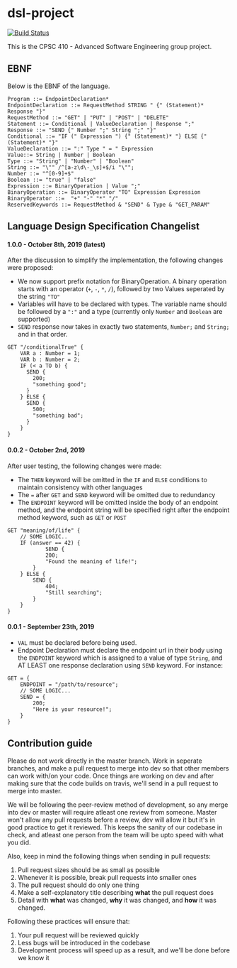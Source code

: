 # dsl-project

[![Build Status](https://travis-ci.org/CPSC-410-Future-Gadget-Laboratory/dsl-project.svg?branch=master)](https://travis-ci.org/CPSC-410-Future-Gadget-Laboratory/dsl-project)

This is the CPSC 410 - Advanced Software Engineering group project.

## EBNF
Below is the EBNF of the language.
```
Program ::= EndpointDeclaration*
EndpointDeclaration ::= RequestMethod STRING " {" (Statement)* Response "}"
RequestMethod ::= "GET" | "PUT" | "POST" | "DELETE"
Statement ::= Conditional | ValueDeclaration | Response ";"
Response ::= "SEND {" Number ";" String ";" "}"
Conditional ::= "IF (" Expression ") {" (Statement)* "} ELSE {" (Statement)* "}"
ValueDeclaration ::= ":" Type " = " Expression
Value::= String | Number | Boolean
Type ::= "String" | "Number" | "Boolean"
String ::= "\"" /^[a-z\d\-_\s]+$/i "\"";
Number ::= "^[0-9]+$"
Boolean ::= "true" | "false"
Expression ::= BinaryOperation | Value ";"
BinaryOperation ::= BinaryOperator "TO" Expression Expression
BinaryOperator ::=  "+" "-" "*" "/"
ReservedKeywords ::= RequestMethod & "SEND" & Type & "GET_PARAM"
```

## Language Design Specification Changelist

#### 1.0.0 - October 8th, 2019 (latest)
After the discussion to simplify the implementation, the following changes were proposed:
- We now support prefix notation for BinaryOperation. A binary operation starts with an operator (`+`, `-`, `*`, `/`), followed by two Values seperated by the string `"TO"`
- Variables will have to be declared with types. The variable name should be followed by a `":"` and a type (currently only `Number` and `Boolean` are supported)
- `SEND` response now takes in exactly two statements, `Number;` and `String;` and in that order.
```
GET "/conditionalTrue" {
    VAR a : Number = 1;
    VAR b : Number = 2;
    IF (< a TO b) {
      SEND {
        200;
        "something good";
      }
    } ELSE {
      SEND {
        500;
        "something bad";
      }
    }
}
```

#### 0.0.2 - October 2nd, 2019
After user testing, the following changes were made:
- The `THEN` keyword will be omitted in the `IF` and `ELSE` conditions to maintain consistency with other languages
- The `=` after `GET` and `SEND` keyword will be omitted due to redundancy
- The `ENDPOINT` keyword will be omitted inside the body of an endpoint method, and the endpoint string will be specified right after the endpoint method keyword, such as `GET` or `POST`
```
GET "meaning/of/life" {
    // SOME LOGIC..
    IF (answer == 42) {
            SEND {
            200;
            "Found the meaning of life!";
        }
    } ELSE {
        SEND {
            404;
            "Still searching";
        }
    }
}
```

#### 0.0.1 - September 23th, 2019
- `VAL` must be declared before being used.
- Endpoint Declaration must declare the endpoint url in their body using the `ENDPOINT` keyword which is assigned to a value of type `String`, and AT LEAST one response declaration using `SEND` keyword. For instance:
```
GET = {
    ENDPOINT = "/path/to/resource";
    // SOME LOGIC...
    SEND = {
        200;
        "Here is your resource!";
    }
}
```

## Contribution guide

Please do not work directly in the master branch. Work in seperate branches, and make a pull request to merge into dev so that other members can work with/on your code. Once things are working on dev and after making sure that the code builds on travis, we'll send in a pull request to merge into master.

We will be following the peer-review method of development, so any merge into dev or master will require atleast one review from someone. Master won't allow any pull requests before a review, dev will allow it but it's in good practice to get it reviewed. This keeps the sanity of our codebase in check, and atleast one person from the team will be upto speed with what you did.

Also, keep in mind the following things when sending in pull requests:

1. Pull request sizes should be as small as possible
2. Whenever it is possible, break pull requests into smaller ones
3. The pull request should do only one thing
4. Make a self-explanatory title describing **what** the pull request does
5. Detail with **what** was changed, **why** it was changed, and **how** it was changed.


Following these practices will ensure that:

1. Your pull request will be reviewed quickly
2. Less bugs will be introduced in the codebase
3. Development process will speed up as a result, and we'll be done before we know it
